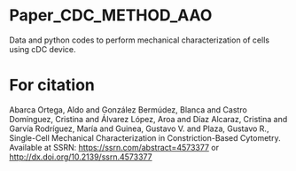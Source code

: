 # Paper_CDC_METHOD_AAO
 Data and python codes to perform mechanical characterization of cells using cDC device.

# For citation

Abarca Ortega, Aldo and González Bermúdez, Blanca and Castro Domínguez, Cristina and Álvarez López, Aroa and Díaz Alcaraz, Cristina and Garvía Rodríguez, María and Guinea, Gustavo V. and Plaza, Gustavo R., Single-Cell Mechanical Characterization in Constriction-Based Cytometry. Available at SSRN: https://ssrn.com/abstract=4573377 or http://dx.doi.org/10.2139/ssrn.4573377
